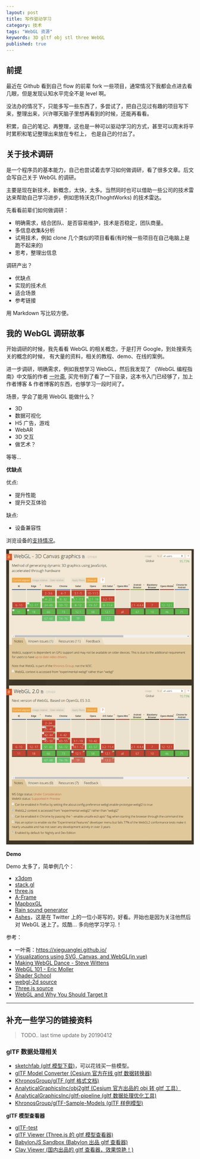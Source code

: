 ```yaml
---
layout: post
title: 写作驱动学习
category: 技术
tags: "WebGL 资源"
keywords: 3D gltf obj stl three WebGL
published: true
---
```


## 前提

最近在 Github 看到自己 flow 的前辈 fork 一些项目，通常情况下我都会点进去看几眼，但是发现认知水平完全不是 level 啊。

没法办的情况下，只能多写一些东西了，多尝试了，把自己见过有趣的项目写下来，整理出来，兴许哪天脑子里想再看到的时候，还能再看看。

积累，自己的笔记、再整理，这也是一种可以驱动学习的方式，甚至可以周末将平时累积和笔记整理出来放在专栏上， 也是自己的付出了。

## 关于技术调研

是一个程序员的基本能力，自己也尝试着去学习如何做调研，看了很多文章。后文会写自己关于 WebGL 的调研。

主要是现在新技术，新概念，太快，太多。当然同时也可以借助一些公司的技术雷达来帮助自己学习进步，例如思特沃克(ThoghtWorks) 的技术雷达。

先看看前辈们如何做调研：

- 明确需求，结合团队、是否容易维护，技术是否稳定，团队商量。
- 多信息收集&分析
- 试用技术，例如 clone 几个类似的项目看看(有时候一些项目在自己电脑上是跑不起来的)
- 思考，整理出信息

调研产出？

- 优缺点
- 实现的技术点
- 适合场景
- 参考链接

用 Markdown 写比较方便。

## 我的 WebGL 调研故事

开始调研的时候，我先看看 WebGL 的相关概念，于是打开 Google，到处搜索先关的概念的时候， 有大量的资料，相关的教程、demo、在线的案例。

进一步调研，明确需求，例如我想学习 WebGL，然后我发现了 《WebGL 编程指南》中文版的作者 [一叶斋](https://xieguanglei.github.io/), 买完书到了看了一下目录，这本书入门已经够了，加上作者博客 & 作者博客的东西，也够学习一段时间了。

场景，学会了能用 WebGL 能做什么？

- 3D
- 数据可视化
- H5 广告，游戏
- WebAR
- 3D 交互
- 做艺术？

等等...

**优缺点**

优点:

- 提升性能
- 提升交互体验

缺点:

- 设备兼容性

浏览设备的[支持情况](https://caniuse.com/#search=webGL)。

<img src="https://raw.githubusercontent.com/AlvinMi/2019-Pic/master/2019/20190411181438.png"/>


**Demo**

Demo 太多了，简单例几个：

- [x3dom](https://www.x3dom.org/)
- [stack.gl](http://stack.gl/)
- [three.js](https://threejs.org/)
- [A-Frame](https://aframe.io/)
- [MapboxGL](https://docs.mapbox.com/help/glossary/mapbox-gl/)
- [Rain sound generator](https://rainbowhunt.me/)
- [Ashes](https://but0n.github.io/Ashes/)，这是在 Twitter 上的一位小哥写的，好看。开始也是因为关注他然后对 WebGL 迷上了。炫酷... 多向他学习学习.！ 

参考：

- 一叶斋：https://xieguanglei.github.io/
- [Visualizations using SVG, Canvas, and WebGL(in vue)](https://fritz.netlify.com/slides/viz-in-vue/)
- [Making WebGL Dance - Steve Wittens](http://acko.net/files/fullfrontal/fullfrontal/webglmath/online.html)
- [WebGL 101 - Eric Moller](http://www.youtube.com/watch?v=me3BviH3nZc)
- [Shader School](https://github.com/stackgl/shader-school)
- [webgl-2d source](https://github.com/gameclosure/webgl-2d)
- [Three.js source](https://github.com/mrdoob/three.js/)
- [WebGL and Why You Should Target It](https://docs.google.com/presentation/d/1DCOfSWNuhFAtXP95b2NLu01pwwWy3O-GCEORgO4UMo0/)

--- 

## 补充一些学习的链接资料

>TODO.. last time update by 20190412

### glTF 数据处理相关

- [sketchfab (gltf 模型下载)](https://sketchfab.com/)，可以花钱买一些模型。
- [glTF Model Converter (Cesium 官方在线 gltf 数据转换器)](http://52.4.31.236/convertmodel.html)
- [KhronosGroup/glTF (gltf 格式文档)](https://github.com/KhronosGroup/glTF)
- [AnalyticalGraphicsInc/obj2gltf (Cesium 官方出品的 obj 转 gltf 工具）](https://github.com/AnalyticalGraphicsInc/obj2gltf)
- [AnalyticalGraphicsInc/gltf-pipeline (gltf 数据处理优化工具)](https://github.com/AnalyticalGraphicsInc/gltf-pipeline)
- [KhronosGroup/glTF-Sample-Models (glTF 样例模型)](https://github.com/KhronosGroup/glTF-Sample-Models)

**glTF 模型查看器**

- [glTF-test](https://github.com/cx20/gltf-test)
- [glTF Viewer (Three.js 的 gltf 模型查看器)](https://gltf-viewer.donmccurdy.com/)
- [BabylonJS Sandbox (Babylon 出品 gltf 查看器)](https://sandbox.babylonjs.com/)
- [Clay Viewer (国内出品的 gltf 查看器，效果惊艳！)](https://pissang.github.io/clay-viewer/editor/)